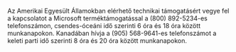<Token xmlns:xlink="http://www.w3.org/1999/xlink">Az Amerikai Egyesült Államokban elérhető technikai támogatásért vegye fel a kapcsolatot a Microsoft terméktámogatással a (800) 892-5234-es telefonszámon, csendes-óceáni idő szerinti 6 óra és 18 óra között munkanapokon. Kanadában hívja a (905) 568-9641-es telefonszámot a keleti parti idő szerinti 8 óra és 20 óra között munkanapokon.</Token>

<!--HONumber=Jun16_HO4-->


